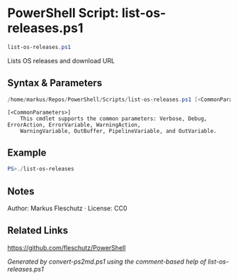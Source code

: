 # PowerShell Script: list-os-releases.ps1
```powershell
list-os-releases.ps1
```

Lists OS releases and download URL

## Syntax & Parameters
```powershell
/home/markus/Repos/PowerShell/Scripts/list-os-releases.ps1 [<CommonParameters>]
```

```
[<CommonParameters>]
    This cmdlet supports the common parameters: Verbose, Debug, ErrorAction, ErrorVariable, WarningAction, 
    WarningVariable, OutBuffer, PipelineVariable, and OutVariable.
```

## Example
```powershell
PS>./list-os-releases
```


## Notes
Author: Markus Fleschutz · License: CC0

## Related Links
https://github.com/fleschutz/PowerShell

*Generated by convert-ps2md.ps1 using the comment-based help of list-os-releases.ps1*
